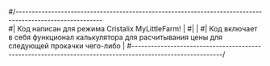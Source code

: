 #/---------------------------------------------------------------------------------------------------------\
#| Код написан для режима Cristalix MyLittleFarm!                                                           |
#|                                                                                                          |
#| Код включает в себя функционал калькулятора для расчитывания цены для следующей прокачки чего-либо       |
#\----------------------------------------------------------------------------------------------------------/ 
